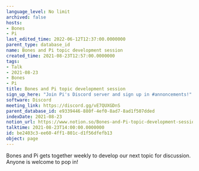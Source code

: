 ```yaml
---
language_level: No limit
archived: false
hosts:
- Bones
- Pi
last_edited_time: 2022-06-12T12:37:00.0000000
parent_type: database_id
name: Bones and Pi topic development session
created_time: 2021-08-23T12:57:00.0000000
tags:
- Talk
- 2021-08-23
- Bones
- Pi
title: Bones and Pi topic development session
sign_up_here: "Join Pi's Discord server and sign up in #annoncements!"
software: Discord
meeting_link: https://discord.gg/vE7QUXGDnS
parent_database_id: e9339446-880f-4ef0-8ad7-8ad1f507dded
indexDate: 2021-08-23
notion_url: https://www.notion.so/Bones-and-Pi-topic-development-session-be2403c3ee604ff1801cd1f56dfefb13
talktime: 2021-08-23T14:00:00.0000000
id: be2403c3-ee60-4ff1-801c-d1f56dfefb13
object: page
---
```


Bones and Pi gets together weekly to develop our next topic for discussion.
Anyone is welcome to pop in!










